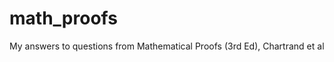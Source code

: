 math_proofs
===========

My answers to questions from Mathematical Proofs (3rd Ed), Chartrand et al
